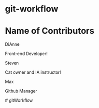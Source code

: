 # git-workflow

<!-- Add all our names -->
# Name of Contributors
<!-- Add today's dates -->

<detail>
    <summary>DiAnne</summary>
    <p>Front-end Developer!</p>
</detail>

<detail>
    <summary>Steven</summary>
    <p>Cat owner and IA instructor!</p>
</detail>

<detail>
    <summary>Max</summary>
    <p>Github Manager</p>
</detail>#   g i t W o r k f l o w  
 